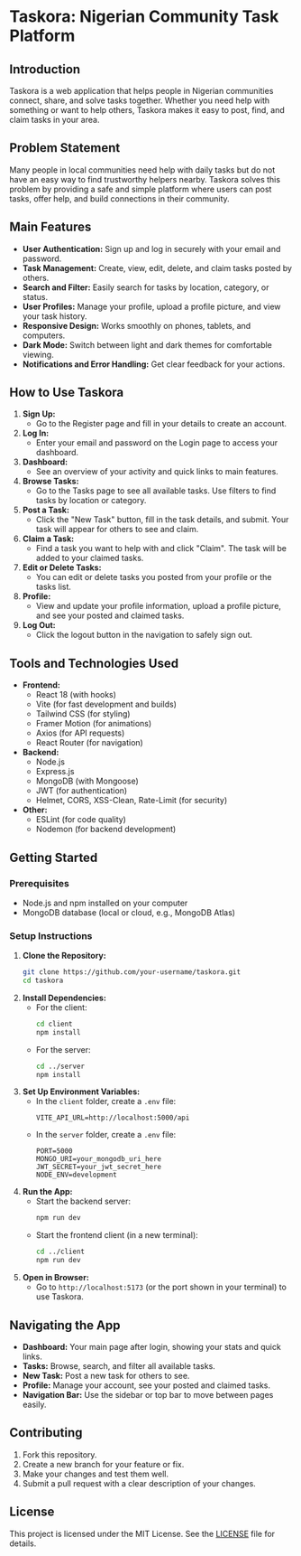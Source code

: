 # Taskora: Nigerian Community Task Platform

## Introduction
Taskora is a web application that helps people in Nigerian communities connect, share, and solve tasks together. Whether you need help with something or want to help others, Taskora makes it easy to post, find, and claim tasks in your area.

## Problem Statement
Many people in local communities need help with daily tasks but do not have an easy way to find trustworthy helpers nearby. Taskora solves this problem by providing a safe and simple platform where users can post tasks, offer help, and build connections in their community.

## Main Features
- **User Authentication:** Sign up and log in securely with your email and password.
- **Task Management:** Create, view, edit, delete, and claim tasks posted by others.
- **Search and Filter:** Easily search for tasks by location, category, or status.
- **User Profiles:** Manage your profile, upload a profile picture, and view your task history.
- **Responsive Design:** Works smoothly on phones, tablets, and computers.
- **Dark Mode:** Switch between light and dark themes for comfortable viewing.
- **Notifications and Error Handling:** Get clear feedback for your actions.

## How to Use Taskora
1. **Sign Up:**
   - Go to the Register page and fill in your details to create an account.
2. **Log In:**
   - Enter your email and password on the Login page to access your dashboard.
3. **Dashboard:**
   - See an overview of your activity and quick links to main features.
4. **Browse Tasks:**
   - Go to the Tasks page to see all available tasks. Use filters to find tasks by location or category.
5. **Post a Task:**
   - Click the "New Task" button, fill in the task details, and submit. Your task will appear for others to see and claim.
6. **Claim a Task:**
   - Find a task you want to help with and click "Claim". The task will be added to your claimed tasks.
7. **Edit or Delete Tasks:**
   - You can edit or delete tasks you posted from your profile or the tasks list.
8. **Profile:**
   - View and update your profile information, upload a profile picture, and see your posted and claimed tasks.
9. **Log Out:**
   - Click the logout button in the navigation to safely sign out.

## Tools and Technologies Used
- **Frontend:**
  - React 18 (with hooks)
  - Vite (for fast development and builds)
  - Tailwind CSS (for styling)
  - Framer Motion (for animations)
  - Axios (for API requests)
  - React Router (for navigation)
- **Backend:**
  - Node.js
  - Express.js
  - MongoDB (with Mongoose)
  - JWT (for authentication)
  - Helmet, CORS, XSS-Clean, Rate-Limit (for security)
- **Other:**
  - ESLint (for code quality)
  - Nodemon (for backend development)

## Getting Started
### Prerequisites
- Node.js and npm installed on your computer
- MongoDB database (local or cloud, e.g., MongoDB Atlas)

### Setup Instructions
1. **Clone the Repository:**
   ```bash
   git clone https://github.com/your-username/taskora.git
   cd taskora
   ```
2. **Install Dependencies:**
   - For the client:
     ```bash
     cd client
     npm install
     ```
   - For the server:
     ```bash
     cd ../server
     npm install
     ```
3. **Set Up Environment Variables:**
   - In the `client` folder, create a `.env` file:
     ```env
     VITE_API_URL=http://localhost:5000/api
     ```
   - In the `server` folder, create a `.env` file:
     ```env
     PORT=5000
     MONGO_URI=your_mongodb_uri_here
     JWT_SECRET=your_jwt_secret_here
     NODE_ENV=development
     ```
4. **Run the App:**
   - Start the backend server:
     ```bash
     npm run dev
     ```
   - Start the frontend client (in a new terminal):
     ```bash
     cd ../client
     npm run dev
     ```
5. **Open in Browser:**
   - Go to `http://localhost:5173` (or the port shown in your terminal) to use Taskora.

## Navigating the App
- **Dashboard:** Your main page after login, showing your stats and quick links.
- **Tasks:** Browse, search, and filter all available tasks.
- **New Task:** Post a new task for others to see.
- **Profile:** Manage your account, see your posted and claimed tasks.
- **Navigation Bar:** Use the sidebar or top bar to move between pages easily.

## Contributing
1. Fork this repository.
2. Create a new branch for your feature or fix.
3. Make your changes and test them well.
4. Submit a pull request with a clear description of your changes.

## License
This project is licensed under the MIT License. See the [LICENSE](./LICENSE) file for details. 